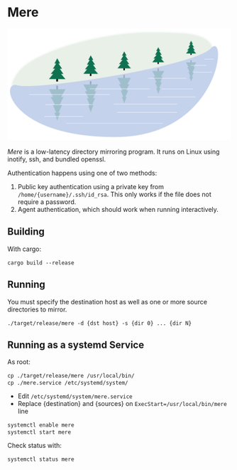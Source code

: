 # Mere

![Mere](mere.svg)

*Mere* is a low-latency directory mirroring program.  It runs on Linux using
inotify, ssh, and bundled openssl.

Authentication happens using one of two methods:

1. Public key authentication using a private key from
   `/home/{username}/.ssh/id_rsa`.  This only works if the file does not require
   a password.
2. Agent authentication, which should work when running interactively.

## Building

With cargo:

```
cargo build --release
```

## Running

You must specify the destination host as well as one or more source directories
to mirror.

```
./target/release/mere -d {dst host} -s {dir 0} ... {dir N}
```

## Running as a systemd Service

As root:

```
cp ./target/release/mere /usr/local/bin/
cp ./mere.service /etc/systemd/system/
```

* Edit `/etc/systemd/system/mere.service`
* Replace {destination} and {sources} on `ExecStart=/usr/local/bin/mere` line

```
systemctl enable mere
systemctl start mere
```

Check status with:
```
systemctl status mere
```
